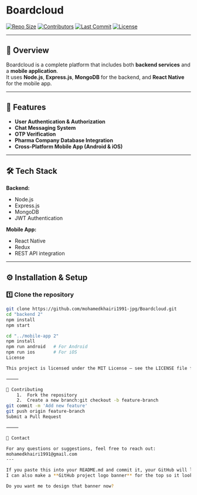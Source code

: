 # Boardcloud

[![Repo Size](https://img.shields.io/github/repo-size/mohamedkhairi1991-jpg/Boardcloud)](https://github.com/mohamedkhairi1991-jpg/Boardcloud)
[![Contributors](https://img.shields.io/github/contributors/mohamedkhairi1991-jpg/Boardcloud)](https://github.com/mohamedkhairi1991-jpg/Boardcloud/graphs/contributors)
[![Last Commit](https://img.shields.io/github/last-commit/mohamedkhairi1991-jpg/Boardcloud)](https://github.com/mohamedkhairi1991-jpg/Boardcloud/commits/main)
[![License](https://img.shields.io/github/license/mohamedkhairi1991-jpg/Boardcloud)](LICENSE)

---

## 📌 Overview
Boardcloud is a complete platform that includes both **backend services** and a **mobile application**.  
It uses **Node.js**, **Express.js**, **MongoDB** for the backend, and **React Native** for the mobile app.

---

## 🚀 Features
- **User Authentication & Authorization**
- **Chat Messaging System**
- **OTP Verification**
- **Pharma Company Database Integration**
- **Cross-Platform Mobile App (Android & iOS)**

---

## 🛠 Tech Stack

**Backend:**
- Node.js
- Express.js
- MongoDB
- JWT Authentication

**Mobile App:**
- React Native
- Redux
- REST API integration

---

## ⚙️ Installation & Setup

### 1️⃣ Clone the repository
```bash
git clone https://github.com/mohamedkhairi1991-jpg/Boardcloud.git
cd "backend 2"
npm install
npm start

cd "../mobile-app 2"
npm install
npm run android   # For Android
npm run ios       # For iOS
License

This project is licensed under the MIT License — see the LICENSE file for details.

⸻

🤝 Contributing
	1.	Fork the repository
	2.	Create a new branch:git checkout -b feature-branch
git commit -m 'Add new feature'
git push origin feature-branch
Submit a Pull Request

⸻

📧 Contact

For any questions or suggestions, feel free to reach out:
mohamedkhairi1991@gmail.com
---

If you paste this into your README.md and commit it, your GitHub will look **super professional**.  
I can also make a **GitHub project logo banner** for the top so it looks even more attractive.  

Do you want me to design that banner now?
